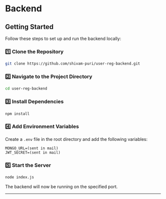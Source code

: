 
# Backend  

## Getting Started  

Follow these steps to set up and run the backend locally:  

### 1️⃣ Clone the Repository  
```sh
git clone https://github.com/shivam-puri/user-reg-backend.git
```

### 2️⃣ Navigate to the Project Directory  
```sh
cd user-reg-backend
```

### 3️⃣ Install Dependencies  
```sh
npm install
```

### 4️⃣ Add Environment Variables  
Create a `.env` file in the root directory and add the following variables:  
```env
MONGO_URL=(sent in mail)
JWT_SECRET=(sent in mail)
```

### 5️⃣ Start the Server  
```sh
node index.js
```

The backend will now be running on the specified port. 

---
